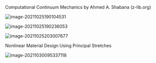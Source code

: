 Computational Continuum Mechanics by Ahmed A. Shabana (z-lib.org)

![image-20211025190104531](C:\Users\acer\AppData\Roaming\Typora\typora-user-images\image-20211025190104531.png)

![image-20211025190236053](C:\Users\acer\AppData\Roaming\Typora\typora-user-images\image-20211025190236053.png)

![image-20211025203007677](C:\Users\acer\AppData\Roaming\Typora\typora-user-images\image-20211025203007677.png)



Nonlinear Material Design Using Principal Stretches  

![image-20211030095337118](D:\定理\连续介质力学\image-20211030095337118.png)